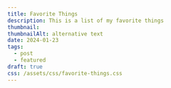 ```yaml
---
title: Favorite Things
description: This is a list of my favorite things
thumbnail: 
thumbnailAlt: alternative text 
date: 2024-01-23
tags:
  - post
  - featured
draft: true
css: /assets/css/favorite-things.css
---
```

